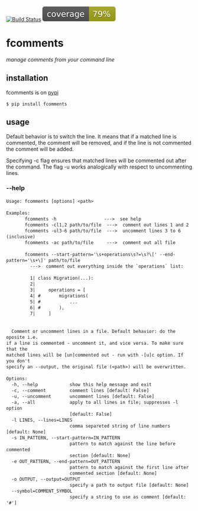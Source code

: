 [![Build Status](https://travis-ci.org/tadeoos/fcomments.svg?branch=master)](https://travis-ci.org/tadeoos/fcomments)
![coverage](coverage.svg)

# fcomments

*manage comments from your command line*

## installation

fcomments is on [pypi](https://pypi.org/project/fcomments/)

```
$ pip install fcomments
```

## usage

Default behavior is to switch the line. It means that if a matched line is commented, the comment will be removed, and if the line is not commented the comment will be added.

Specifying -c flag ensures that matched lines will be commented out after the command. The flag -u works analogically with respect to uncommenting lines.



### --help
```
Usage: fcomments [options] <path>

Examples:
       fcomments -h                  --->  see help
       fcomments -cl1,2 path/to/file  --->  comment out lines 1 and 2
       fcomments -ul3-6 path/to/file  --->  uncomment lines 3 to 6 (inclusive)
       fcomments -ac path/to/file     --->  comment out all file

       fcomments --start-pattern='\s+operations\s?=\s?\[' --end-pattern='\s+\]' path/to/file
         --->  comment out everything inside the `operations` list:

         1| class Migration(...):
         2|
         3|     operations = [
         4| #       migrations(
         5| #           ...
         6| #       ),
         7|     ]


  Comment or uncomment lines in a file. Default behavior: do the oposite i.e.
if a line is commented - uncomment it, and vice versa. To make sure that the
matched lines will be [un]commented out - run with -[u]c option. If you don't
specify an --output, the original file (<path>) will be overwritten.

Options:
  -h, --help            show this help message and exit
  -c, --comment         comment lines [default: False]
  -u, --uncomment       uncomment lines [default: False]
  -a, --all             apply to all lines in file; suppresses -l option
                        [default: False]
  -l LINES, --lines=LINES
                        comma separeted string of line numbers [default: None]
  -s IN_PATTERN, --start-pattern=IN_PATTERN
                        pattern to match against the line before commented
                        section [default: None]
  -e OUT_PATTERN, --end-pattern=OUT_PATTERN
                        pattern to match against the first line after
                        commented section [default: None]
  -o OUTPUT, --output=OUTPUT
                        specify a path to output file [default: None]
  --symbol=COMMENT_SYMBOL
                        specify a string to use as comment [default: '#']
```
